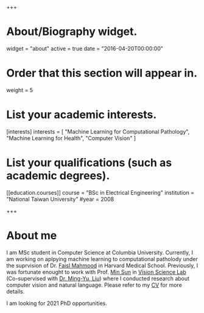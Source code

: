+++
# About/Biography widget.
widget = "about"
active = true
date = "2016-04-20T00:00:00"

# Order that this section will appear in.
weight = 5

# List your academic interests.
[interests]
  interests = [
    "Machine Learning for Computational Pathology",
    "Machine Learning for Health",
    "Computer Vision"
  ]

# List your qualifications (such as academic degrees).

[[education.courses]]
  course = "BSc in Electrical Engineering"
  institution = "National Taiwan University"
  #year = 2008
 
+++

# About me

I am MSc student in Computer Science at Columbia University. Currently, I am working on aplpying machine learning to computational patholody under the suprvision of Dr. [Faisl Mahmood](https://faisal.ai/) in Harvard Medical School. Previously, I was fortunate enought to work with Prof. [Min Sun](http://aliensunmin.github.io/) in [Vision Science Lab](http://aliensunmin.github.io/lab/info.html) (Co-supervised with [Dr. Ming-Yu, Liu](https://scholar.google.com/citations?user=y-f-MZgAAAAJ&hl=en)) where I conducted research about computer vision and natural language. Please refer to my [CV](https://drive.google.com/file/d/1Adqgr0xrnUGBMLgfIbudUD0ROVB0903c/view?usp=sharing) for more details.

I am looking for 2021 PhD opportunities.


